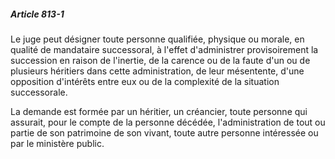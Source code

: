 ##### Article 813-1

Le juge peut désigner toute personne qualifiée, physique ou morale, en qualité de mandataire successoral, à l'effet d'administrer provisoirement la succession en raison de l'inertie, de la carence ou de la faute d'un ou de plusieurs héritiers dans cette administration, de leur mésentente, d'une opposition d'intérêts entre eux ou de la complexité de la situation successorale.

La demande est formée par un héritier, un créancier, toute personne qui assurait, pour le compte de la personne décédée, l'administration de tout ou partie de son patrimoine de son vivant, toute autre personne intéressée ou par le ministère public.

